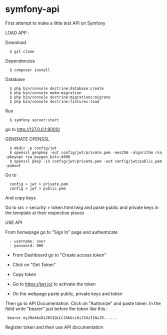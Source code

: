 # symfony-api
First attempt to make a little test API on Symfony

LOAD APP : 
   
   Download 
      
      $ git clone  
      
   Dependencies 
      
      $ composer install 
   
   Database 
   
      $ php bin/console doctrine:database:create
      $ php bin/console make:migration
      $ php bin/console doctrine:migrations:migrate      
      $ php bin/console doctrine:fixtures:load
      
   Run 
  
      $ symfony server:start 
   
   go to http://127.0.0.1:8000/ 



GENERATE OPENSSL 

      $ mkdir -p config/jwt
      $ openssl genpkey -out config/jwt/private.pem -aes256 -algorithm rsa -pkeyopt rsa_keygen_bits:4096
      $ openssl pkey -in config/jwt/private.pem -out config/jwt/public.pem -pubout
      
Go to 

      config > jwt > private.pem
      config > jwt > public.pem
      
And copy keys 

Go to src > security > token.html.twig and paste public and private keys in the template at their respective places   


USE API  

   From homepage go to "Sign In" page and authenticate 

      - username: user
      - password: 000

   - From Dashboard go to "Create access token"
   - Click on "Get Token"
   - Copy token 
   
   - Go to https://jwt.io/ to activate the token 
   - On the webpage paste public, private keys and token 
   
   Then go to API Documentation. Click on "Authorize" and paste token. In the field write "bearer" just before the token like    this : 
   
     bearer eyJ0eXAiOiJKV1QiLCJhbGciOiJSUzI1NiJ9......

   Register token and then use API documentation  
      
      

